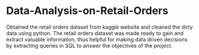 # Data-Analysis-on-Retail-Orders
Obtained the retail orders dataset from kaggle website and cleaned the dirty data using python. The retail orders dataset was made ready to gain and extract valuable information, thus helpful for making data driven decisions by extracting queries in SQL to answer the objectives of the project.
